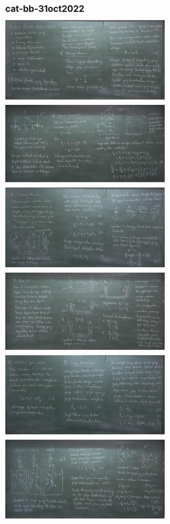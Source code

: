 # cat-bb-31oct2022
![](../img/bb-31oct2022-1.jpg)

![](../img/bb-31oct2022-2.jpg)

![](../img/bb-31oct2022-3.jpg)

![](../img/bb-31oct2022-4.jpg)

![](../img/bb-31oct2022-5.jpg)

![](../img/bb-31oct2022-6.jpg)